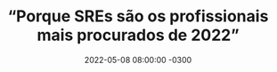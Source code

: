 ---
layout: post 
title:  “Porque SREs são os profissionais mais procurados de 2022”
date:   2022-05-08 08:00:00 -0300
published: true
tag: "Edição #9 - 09.05.2022"
headline: "Porque SREs são os profissionais mais procurados de 2022"
highlight_title: "8 reasons site reliability engineer is one of the most in-demand jobs in 2022"
highlight_url: "https://enterprisersproject.com/article/2022/2/8-reasons-site-reliability-engineer-one-most-demand-jobs-2022"
highlight_autor: "Jayne Groll"
comentario: |-
    "O artigo apresenta algumas perspectivas complementares que ajudam a entender as razões pelas quais SREs tornaram-se um dos profissionais mais procurados em 2022, mesmo após um crescimento de mais de 20% no ano anterior (2021). Segundo a autora, a grande velocidade das economias digitais, o uso de plataformas capazes de congregar centenas de milhões de usuários, clientes, fornecedores e parceiros, e a explosão de uma quantidade sem precedentes de tecnologias e estilos de arquiteturas de sistemas, são os principais motores por trás da crescente demanda por esse tipo de profissional.
    
    As explicações que justificam a demanda por SRE estão relacionadas a transformação na forma como desenvolvemos e implementamos software, e como tornou-se fundamental encontrar soluções em tempo real para problemas complexos que surgem com frequência e grande velocidade. O sucesso das empresas nas economias super competitivas dos dias atuais requer que elas adotem DevOps em escala, encontrem formas de estabelecer melhor comunicação entre desenvolvedores e sysadmins, e progressivamente eliminem os silos organizacionais ainda presentes na maioria das organizações de TI."
comentado_por: "Ricardo Coelho de Sousa"
comentado_por_linkedin: "http://www.linkedin.com/in/rcsousa1"
---
